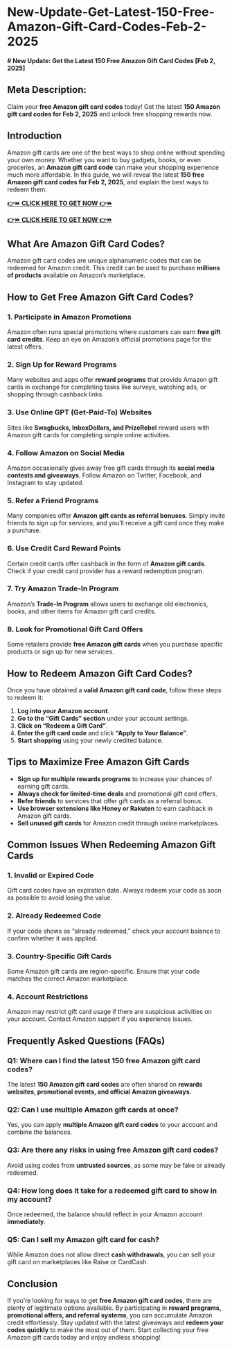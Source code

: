 # New-Update-Get-Latest-150-Free-Amazon-Gift-Card-Codes-Feb-2-2025
**# New Update: Get the Latest 150 Free Amazon Gift Card Codes [Feb 2, 2025]**

## **Meta Description:**
Claim your **free Amazon gift card codes** today! Get the latest **150 Amazon gift card codes for Feb 2, 2025** and unlock free shopping rewards now.

## **Introduction**
Amazon gift cards are one of the best ways to shop online without spending your own money. Whether you want to buy gadgets, books, or even groceries, an **Amazon gift card code** can make your shopping experience much more affordable. In this guide, we will reveal the latest **150 free Amazon gift card codes for Feb 2, 2025**, and explain the best ways to redeem them.

**[👉⏩ CLICK HERE TO GET NOW 👉⏩](https://jahanhubspot.com/amazon/)**

**[👉⏩ CLICK HERE TO GET NOW 👉⏩](https://jahanhubspot.com/amazon/)**

## **What Are Amazon Gift Card Codes?**
Amazon gift card codes are unique alphanumeric codes that can be redeemed for Amazon credit. This credit can be used to purchase **millions of products** available on Amazon’s marketplace.

## **How to Get Free Amazon Gift Card Codes?**

### **1. Participate in Amazon Promotions**
Amazon often runs special promotions where customers can earn **free gift card credits**. Keep an eye on Amazon’s official promotions page for the latest offers.

### **2. Sign Up for Reward Programs**
Many websites and apps offer **reward programs** that provide Amazon gift cards in exchange for completing tasks like surveys, watching ads, or shopping through cashback links.

### **3. Use Online GPT (Get-Paid-To) Websites**
Sites like **Swagbucks, InboxDollars, and PrizeRebel** reward users with Amazon gift cards for completing simple online activities.

### **4. Follow Amazon on Social Media**
Amazon occasionally gives away free gift cards through its **social media contests and giveaways**. Follow Amazon on Twitter, Facebook, and Instagram to stay updated.

### **5. Refer a Friend Programs**
Many companies offer **Amazon gift cards as referral bonuses**. Simply invite friends to sign up for services, and you’ll receive a gift card once they make a purchase.

### **6. Use Credit Card Reward Points**
Certain credit cards offer cashback in the form of **Amazon gift cards**. Check if your credit card provider has a reward redemption program.

### **7. Try Amazon Trade-In Program**
Amazon’s **Trade-In Program** allows users to exchange old electronics, books, and other items for Amazon gift card credits.

### **8. Look for Promotional Gift Card Offers**
Some retailers provide **free Amazon gift cards** when you purchase specific products or sign up for new services.

## **How to Redeem Amazon Gift Card Codes?**
Once you have obtained a **valid Amazon gift card code**, follow these steps to redeem it:

1. **Log into your Amazon account**.
2. **Go to the “Gift Cards” section** under your account settings.
3. **Click on “Redeem a Gift Card”**.
4. **Enter the gift card code** and click **“Apply to Your Balance”**.
5. **Start shopping** using your newly credited balance.

## **Tips to Maximize Free Amazon Gift Cards**
- **Sign up for multiple rewards programs** to increase your chances of earning gift cards.
- **Always check for limited-time deals** and promotional gift card offers.
- **Refer friends** to services that offer gift cards as a referral bonus.
- **Use browser extensions like Honey or Rakuten** to earn cashback in Amazon gift cards.
- **Sell unused gift cards** for Amazon credit through online marketplaces.

## **Common Issues When Redeeming Amazon Gift Cards**

### **1. Invalid or Expired Code**
Gift card codes have an expiration date. Always redeem your code as soon as possible to avoid losing the value.

### **2. Already Redeemed Code**
If your code shows as “already redeemed,” check your account balance to confirm whether it was applied.

### **3. Country-Specific Gift Cards**
Some Amazon gift cards are region-specific. Ensure that your code matches the correct Amazon marketplace.

### **4. Account Restrictions**
Amazon may restrict gift card usage if there are suspicious activities on your account. Contact Amazon support if you experience issues.

## **Frequently Asked Questions (FAQs)**

### **Q1: Where can I find the latest 150 free Amazon gift card codes?**
The latest **150 Amazon gift card codes** are often shared on **rewards websites, promotional events, and official Amazon giveaways**.

### **Q2: Can I use multiple Amazon gift cards at once?**
Yes, you can apply **multiple Amazon gift card codes** to your account and combine the balances.

### **Q3: Are there any risks in using free Amazon gift card codes?**
Avoid using codes from **untrusted sources**, as some may be fake or already redeemed.

### **Q4: How long does it take for a redeemed gift card to show in my account?**
Once redeemed, the balance should reflect in your Amazon account **immediately**.

### **Q5: Can I sell my Amazon gift card for cash?**
While Amazon does not allow direct **cash withdrawals**, you can sell your gift card on marketplaces like Raise or CardCash.

## **Conclusion**
If you’re looking for ways to get **free Amazon gift card codes**, there are plenty of legitimate options available. By participating in **reward programs, promotional offers, and referral systems**, you can accumulate Amazon credit effortlessly. Stay updated with the latest giveaways and **redeem your codes quickly** to make the most out of them. Start collecting your free Amazon gift cards today and enjoy endless shopping!
